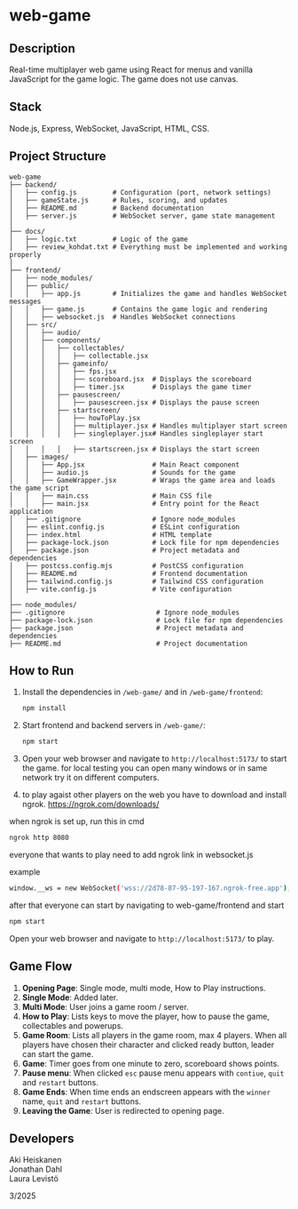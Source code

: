 # web-game

## Description

Real-time multiplayer web game using React for menus and vanilla JavaScript for the game logic. The game does not use canvas.

## Stack

Node.js, Express, WebSocket, JavaScript, HTML, CSS.

## Project Structure

```
web-game
├── backend/   
│   ├── config.js         # Configuration (port, network settings)       
│   ├── gameState.js      # Rules, scoring, and updates
│   ├── README.md         # Backend documentation
│   ├── server.js         # WebSocket server, game state management
│
├── docs/          
│   ├── logic.txt         # Logic of the game
│   ├── review_kohdat.txt # Everything must be implemented and working properly
│
├── frontend/
│   ├── node_modules/
│   ├── public/
│   │   ├── app.js        # Initializes the game and handles WebSocket messages
│   │   ├── game.js       # Contains the game logic and rendering
│   │   ├── websocket.js  # Handles WebSocket connections
│   ├── src/
│   │   ├── audio/
│   │   ├── components/
│   │   │   ├── collectables/
│   │   │   │   ├── collectable.jsx
│   │   │   ├── gameinfo/
│   │   │   │   ├── fps.jsx
│   │   │   │   ├── scoreboard.jsx  # Displays the scoreboard
│   │   │   │   ├── timer.jsx       # Displays the game timer
│   │   │   ├── pausescreen/
│   │   │   │   ├── pausescreen.jsx # Displays the pause screen
│   │   │   ├── startscreen/
│   │   │   │   ├── howToPlay.jsx
│   │   │   │   ├── multiplayer.jsx # Handles multiplayer start screen
│   │   │   │   ├── singleplayer.jsx# Handles singleplayer start screen
│   │   │   │   ├── startscreen.jsx # Displays the start screen
│   ├── images/
│   │   ├── App.jsx                 # Main React component
│   │   ├── audio.js                # Sounds for the game
│   │   ├── GameWrapper.jsx         # Wraps the game area and loads the game script
│   │   ├── main.css                # Main CSS file
│   │   ├── main.jsx                # Entry point for the React application
│   ├── .gitignore                  # Ignore node_modules
│   ├── eslint.config.js            # ESLint configuration
│   ├── index.html                  # HTML template
│   ├── package-lock.json           # Lock file for npm dependencies
│   ├── package.json                # Project metadata and dependencies
│   ├── postcss.config.mjs          # PostCSS configuration
│   ├── README.md                   # Frontend documentation
│   ├── tailwind.config.js          # Tailwind CSS configuration
│   ├── vite.config.js              # Vite configuration
│
├── node_modules/
├── .gitignore                       # Ignore node_modules
├── package-lock.json                # Lock file for npm dependencies
├── package.json                     # Project metadata and dependencies
├── README.md                        # Project documentation
```

## How to Run

1. Install the dependencies in `/web-game/` and in `/web-game/frontend`:
    ```sh
    npm install
    ```

2. Start frontend and backend servers in `/web-game/`:
    ```sh
    npm start
    ```

3. Open your web browser and navigate to `http://localhost:5173/` to start the game.
    for local testing you can open many windows or in same network try it on different computers.

4. to play agaist other players on the web you have to download and install ngrok. https://ngrok.com/downloads/

when ngrok is set up, run this in cmd

```sh
ngrok http 8080
```

everyone that wants to play need to add ngrok link in websocket.js

example
```sh
window.__ws = new WebSocket('wss://2d78-87-95-197-167.ngrok-free.app');
```
after that everyone can start by navigating to web-game/frontend and start

```sh
npm start
```

Open your web browser and navigate to `http://localhost:5173/` to play.



## Game Flow

1. **Opening Page**: Single mode, multi mode, How to Play instructions.
2. **Single Mode**: Added later.
3. **Multi Mode**: User joins a game room / server.
3. **How to Play**: Lists keys to move the player, how to pause the game, collectables and powerups.
4. **Game Room**: Lists all players in the game room, max 4 players. When all players have chosen their character and clicked ready button, leader can start the game.
5. **Game**: Timer goes from one minute to zero, scoreboard shows points.
6. **Pause menu**: When clicked `esc` pause menu appears with `contiue`, `quit` and `restart` buttons.
8. **Game Ends**: When time ends an endscreen appears with the `winner` name, `quit` and `restart` buttons.
9. **Leaving the Game**: User is redirected to opening page.

## Developers

Aki Heiskanen       
Jonathan Dahl       
Laura Levistö       

3/2025
